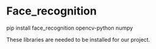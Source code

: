 # Face_recognition

pip install face_recognition opencv-python numpy

These libraries are needed to be installed for our project.
